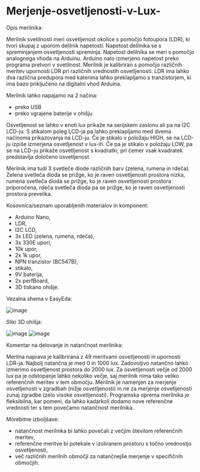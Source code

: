 # Merjenje-osvetljenosti-v-Lux-

Opis merilnika:

Merilnik svetilnosti meri osvetljenost okolice s pomočjo fotoupora (LDR), ki tvori skupaj z uporom delilnik napetosti. Napetost delilnika se s spreminjanjem osvetljenosti spreminja. Napetost delilnika se meri s pomočjo analognega vhoda na Arduinu. Arduino nato izmerjeno napetost preko programa pretvori v svetilnost. Merilnik je kalibriran s pomočjo različnih meritev upornosti LDR pri različnih vrednostih osvetljenosti. LDR ima lahko dva različna predupora med katerima lahko preklapljamo s tranzistorjem, ki ima bazo priključeno na digitalni vhod Arduina.

Merilnik lahko napajamo na 2 načina:
- preko USB
- preko vgrajene baterije v ohišju

Osvetljenost se lahko v enoti lux prikaže na serijskem zaslonu ali pa na I2C LCD-ju. S stikalom poleg LCD-ja pa lahko preklapljamo med dvema načinoma prikazovanja na LCD-ju. Če je stikalo v položaju HIGH, se na LCD-ju izpiše izmerjena osvetljenost v lux-ih. Če pa je stikalo v položaju LOW, pa se na LCD-ju prikaže osvetljenost s kvadratki, pri čemer vsak kvadratek predstavlja določeno osvetljenost.  

Merilnik ima tudi 3 svetleče diode različnih barv (zelena, rumena in rdeča). Zelena svetleča dioda se prižge, ko je raven osvetljenosti prostora nizka, rumena svetleča dioda se prižge, ko je raven osvetljenosti prostora priporočena, rdeča svetleča dioda pa se prižge, ko je raven osvetljenosti prostora prevelika.

Kosovnica/seznam uporabljenih materialov in komponent:
- Arduino Nano,
- LDR,
- I2C LCD,
- 3x LED (zelena, rumena, rdeča),
- 3x 330E upori,
- 10k upor,
- 2x 1k upor,
- NPN tranzistor (BC547B),
- stikalo,
- 9V baterija,
- 2x perfBoard,
- 3D tiskano ohišje.

Vezalna shema v EasyEda:

![image](https://github.com/user-attachments/assets/0e05291b-1e8b-4d22-8faf-3d609cb427c0)

Sliki 3D ohišja:

![image](https://github.com/user-attachments/assets/298028e0-9aca-4f5c-8229-1131230380fe)  ![image](https://github.com/user-attachments/assets/91279611-8788-4631-8f80-8990e5695769)



Komentar na delovanje in natančnost merilnika: 

Merilna naprava je kalibrirana z 49 meritvami osvetljenosti in upornosti LDR-ja. Najbolj natančna je med 0 in 1000 lux. Zadovoljivo natančno lahko izmerimo osvetljenost prostora do 2000 lux. Za osvetljenosti večje od 2000 lux pa je odstopanje lahko nekoliko večje, saj merilnik nima tako veliko referenčnih meritev v tem območju. Merilnik je namenjen za merjenje osvetljenosti v zgradbah (nižje osvetljenosti) in ne za merjenje osvetljenosti zunaj zgradbe (zelo visoke osvetljenosti). Programska oprema merilnika je fleksibilna, kar pomeni, da lahko kadarkoli dodamo nove referenčne vrednosti ter s tem povečamo natančnost merilnika.

Morebitne izboljšave:
- natančnost merilnika bi lahko povečali z večjim številom referenčnih meritev,
- referenčne meritve bi potekale v izoliranem prostoru s točno vrednostjo osvetljenosti,
- več različnih merilnih območji za natančnejše merjenje v specifičnih območjih.
